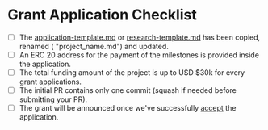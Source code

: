 # Grant Application Checklist

- [ ] The [application-template.md](application-template.md) or [research-template.md](research-template.md) has been copied, renamed ( "project_name.md") and updated.
- [ ] An ERC 20 address for the payment of the milestones is provided inside the application.  
- [ ] The total funding amount of the project is up to USD $30k for every grant applications.
- [ ] The initial PR contains only one commit (squash if needed before submitting your PR).
- [ ] The grant will be announced once we've successfully [accept](../milestone-delivery) the application.
